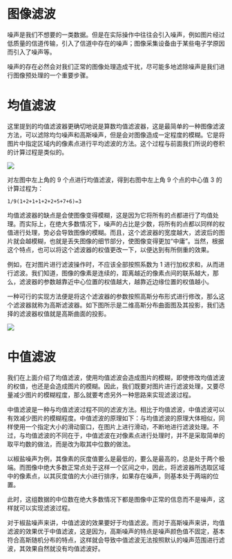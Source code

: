 # 图像滤波

噪声是我们不想要的一类数据。但是在实际操作中往往会引入噪声，例如图片经过低质量的信道传输，引入了信道中存在的噪声；图像采集设备由于某些电子学原因而引入了噪声等。

噪声的存在必然会对我们正常的图像处理造成干扰，尽可能多地滤除噪声是我们进行图像预处理的一个重要步骤。

# 均值滤波

这里提到的均值滤波器更确切地说是算数均值滤波器，这是最简单的一种图像滤波方法，可以滤除均匀噪声和高斯噪声，但是会对图像造成一定程度的模糊。它是将图片中指定区域内的像素点进行平均滤波的方法。这个过程与前面我们所说的卷积的计算过程是类似的。

![](https://assets.ng-tech.icu/item/007rAy9hgy1g3rmmujedyj30cw04gglm.jpg)

对左图中左上角的 9 个点进行均值滤波，得到右图中左上角 9 个点的中心值 3 的计算过程为：

```
1/9(1+2+1+1+2+2+5+7+6)=3
```

均值滤波器的缺点是会使图像变得模糊，这是因为它将所有的点都进行了均值处理。而实际上，在绝大多数情况下，噪声的占比是少数，将所有的点都以同样的权值进行处理，势必会导致图像的模糊。而且，这个滤波器的宽度越大，滤波后的图片就会越模糊，也就是丢失图像的细节部分，使图像变得更加“中庸”。当然，根据这个特点，也可以将这个滤波器的权值更改一下，以便达到有所侧重的效果。

例如，在对图片进行滤波操作时，不应该全部按照系数为 1 进行加权求和，从而进行滤波。我们知道，图像的像素是连续的，距离越近的像素点间的联系越大，那么，滤波器的参数越靠近中心位置的权值越大，越靠近边缘位置的权值越小。

一种可行的实现方法便是将这个滤波器的参数按照高斯分布形式进行修改，那么这个滤波器就称为高斯滤波器。如下图所示是二维高斯分布曲面图及其投影，我们选择的滤波器权值就是高斯曲面的投影。

![](https://assets.ng-tech.icu/item/007rAy9hgy1g3rmmujedyj30cw04gglm.jpg)

# 中值滤波

我们在上面介绍了均值滤波，使用均值滤波会造成图片的模糊，即使修改均值滤波的权值，也还是会造成图片的模糊。因此，我们既要对图片进行滤波处理，又要尽量减少图片的模糊程度，那么就要考虑另外一种思路来实现滤波过程。

中值滤波是一种与均值滤波过程不同的滤波方法。相比于均值滤波，中值滤波可以有效减少图片的模糊程度。中值滤波的原理如下：与均值滤波的原理大体相似，同样使用一个指定大小的滑动窗口，在图片上进行滑动，不断地进行滤波处理。不过，与均值滤波的不同在于，中值滤波在对像素点进行处理时，并不是采取简单的取平均数的做法，而是改为取其中位数的做法。

以椒盐噪声为例，其像素的灰度值要么是最低的，要么是最高的，总是处于两个极端。而图像中绝大多数正常点处于这样一个区间之中，因此，将滤波器所选取区域中的像素点，以其灰度值的大小进行排序，如果存在噪声，则基本处于两端的位置。

此时，这组数据的中位数在绝大多数情况下都是图像中正常的信息而不是噪声，这样就可以实现滤波过程。

对于椒盐噪声来讲，中值滤波的效果要好于均值滤波。而对于高斯噪声来讲，均值滤波的效果优于中值滤波，这是因为，高斯噪声的特点是噪声颜色值不固定，基本符合高斯随机分布的特点，这样就会导致中值滤波无法按照默认的噪声范围进行滤波，其效果自然就没有均值滤波好。
